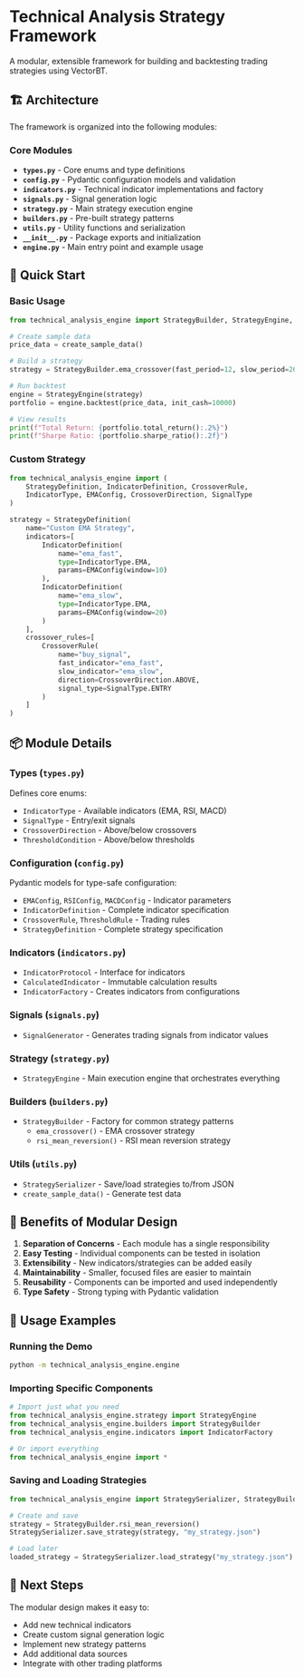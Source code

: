 # Technical Analysis Strategy Framework

A modular, extensible framework for building and backtesting trading strategies using VectorBT.

## 🏗️ Architecture

The framework is organized into the following modules:

### Core Modules

- **`types.py`** - Core enums and type definitions
- **`config.py`** - Pydantic configuration models and validation
- **`indicators.py`** - Technical indicator implementations and factory
- **`signals.py`** - Signal generation logic
- **`strategy.py`** - Main strategy execution engine
- **`builders.py`** - Pre-built strategy patterns
- **`utils.py`** - Utility functions and serialization
- **`__init__.py`** - Package exports and initialization
- **`engine.py`** - Main entry point and example usage

## 🚀 Quick Start

### Basic Usage

```python
from technical_analysis_engine import StrategyBuilder, StrategyEngine, create_sample_data

# Create sample data
price_data = create_sample_data()

# Build a strategy
strategy = StrategyBuilder.ema_crossover(fast_period=12, slow_period=26)

# Run backtest
engine = StrategyEngine(strategy)
portfolio = engine.backtest(price_data, init_cash=10000)

# View results
print(f"Total Return: {portfolio.total_return():.2%}")
print(f"Sharpe Ratio: {portfolio.sharpe_ratio():.2f}")
```

### Custom Strategy

```python
from technical_analysis_engine import (
    StrategyDefinition, IndicatorDefinition, CrossoverRule,
    IndicatorType, EMAConfig, CrossoverDirection, SignalType
)

strategy = StrategyDefinition(
    name="Custom EMA Strategy",
    indicators=[
        IndicatorDefinition(
            name="ema_fast",
            type=IndicatorType.EMA,
            params=EMAConfig(window=10)
        ),
        IndicatorDefinition(
            name="ema_slow",
            type=IndicatorType.EMA,
            params=EMAConfig(window=20)
        )
    ],
    crossover_rules=[
        CrossoverRule(
            name="buy_signal",
            fast_indicator="ema_fast",
            slow_indicator="ema_slow",
            direction=CrossoverDirection.ABOVE,
            signal_type=SignalType.ENTRY
        )
    ]
)
```

## 📦 Module Details

### Types (`types.py`)
Defines core enums:
- `IndicatorType` - Available indicators (EMA, RSI, MACD)
- `SignalType` - Entry/exit signals
- `CrossoverDirection` - Above/below crossovers
- `ThresholdCondition` - Above/below thresholds

### Configuration (`config.py`)
Pydantic models for type-safe configuration:
- `EMAConfig`, `RSIConfig`, `MACDConfig` - Indicator parameters
- `IndicatorDefinition` - Complete indicator specification
- `CrossoverRule`, `ThresholdRule` - Trading rules
- `StrategyDefinition` - Complete strategy specification

### Indicators (`indicators.py`)
- `IndicatorProtocol` - Interface for indicators
- `CalculatedIndicator` - Immutable calculation results
- `IndicatorFactory` - Creates indicators from configurations

### Signals (`signals.py`)
- `SignalGenerator` - Generates trading signals from indicator values

### Strategy (`strategy.py`)
- `StrategyEngine` - Main execution engine that orchestrates everything

### Builders (`builders.py`)
- `StrategyBuilder` - Factory for common strategy patterns
  - `ema_crossover()` - EMA crossover strategy
  - `rsi_mean_reversion()` - RSI mean reversion strategy

### Utils (`utils.py`)
- `StrategySerializer` - Save/load strategies to/from JSON
- `create_sample_data()` - Generate test data

## 🔧 Benefits of Modular Design

1. **Separation of Concerns** - Each module has a single responsibility
2. **Easy Testing** - Individual components can be tested in isolation
3. **Extensibility** - New indicators/strategies can be added easily
4. **Maintainability** - Smaller, focused files are easier to maintain
5. **Reusability** - Components can be imported and used independently
6. **Type Safety** - Strong typing with Pydantic validation

## 📝 Usage Examples

### Running the Demo
```bash
python -m technical_analysis_engine.engine
```

### Importing Specific Components
```python
# Import just what you need
from technical_analysis_engine.strategy import StrategyEngine
from technical_analysis_engine.builders import StrategyBuilder
from technical_analysis_engine.indicators import IndicatorFactory

# Or import everything
from technical_analysis_engine import *
```

### Saving and Loading Strategies
```python
from technical_analysis_engine import StrategySerializer, StrategyBuilder

# Create and save
strategy = StrategyBuilder.rsi_mean_reversion()
StrategySerializer.save_strategy(strategy, "my_strategy.json")

# Load later
loaded_strategy = StrategySerializer.load_strategy("my_strategy.json")
```

## 🎯 Next Steps

The modular design makes it easy to:
- Add new technical indicators
- Create custom signal generation logic
- Implement new strategy patterns
- Add additional data sources
- Integrate with other trading platforms 